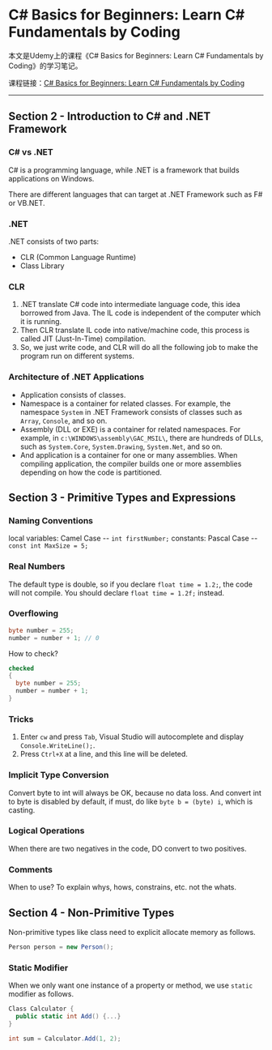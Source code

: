 # C# Basics for Beginners: Learn C# Fundamentals by Coding

本文是Udemy上的课程《C# Basics for Beginners: Learn C# Fundamentals by Coding》的学习笔记。

课程链接：[C# Basics for Beginners: Learn C# Fundamentals by Coding](https://www.udemy.com/csharp-tutorial-for-beginners/learn/v4/content)

---

## Section 2 - Introduction to C# and .NET Framework

### C# vs .NET

C# is a programming language, while .NET is a framework that builds applications on Windows.

There are different languages that can target at .NET Framework such as F# or VB.NET.

### .NET

.NET consists of two parts:

- CLR (Common Language Runtime)
- Class Library

### CLR

1. .NET translate C# code into intermediate language code, this idea borrowed from Java. The IL code is independent of the computer which it is running.
1. Then CLR translate IL code into native/machine code, this process is called JIT (Just-In-Time) compilation.
1. So, we just write code, and CLR will do all the following job to make the program run on different systems.

### Architecture of .NET Applications

- Application consists of classes.
- Namespace is a container for related classes. For example, the namespace `System` in .NET Framework consists of classes such as `Array`, `Console`, and so on.
- Assembly (DLL or EXE) is a container for related namespaces. For example, in `c:\WINDOWS\assembly\GAC_MSIL\`, there are hundreds of DLLs, such as `System.Core`, `System.Drawing`, `System.Net`, and so on.
- And application is a container for one or many assemblies. When compiling application, the compiler builds one or more assemblies depending on how the code is partitioned.

## Section 3 - Primitive Types and Expressions

### Naming Conventions

local variables: Camel Case -- `int firstNumber;`
constants: Pascal Case -- `const int MaxSize = 5;`

### Real Numbers

The default type is double, so if you declare `float time = 1.2;`, the code will not compile. You should declare `float time = 1.2f;` instead.

### Overflowing

```c#
byte number = 255;
number = number + 1; // 0
```

How to check?

```c#
checked
{
  byte number = 255;
  number = number + 1;
}
```

### Tricks

1. Enter `cw` and press `Tab`, Visual Studio will autocomplete and display `Console.WriteLine();`.
1. Press `Ctrl+X` at a line, and this line will be deleted.

### Implicit Type Conversion

Convert byte to int will always be OK, because no data loss.
And convert int to byte is disabled by default, if must, do like `byte b = (byte) i`, which is casting.

### Logical Operations

When there are two negatives in the code, DO convert to two positives.

### Comments

When to use? To explain whys, hows, constrains, etc. not the whats.

## Section 4 - Non-Primitive Types

Non-primitive types like class need to explicit allocate memory as follows.

```c#
Person person = new Person();
```

### Static Modifier

When we only want one instance of a property or method, we use `static` modifier as follows.

```c#
Class Calculator {
  public static int Add() {...}
}

int sum = Calculator.Add(1, 2);
```
